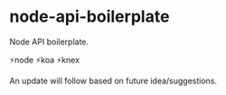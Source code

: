 # node-api-boilerplate
Node API boilerplate.

⚡node ⚡koa ⚡knex

An update will follow based on future idea/suggestions.
